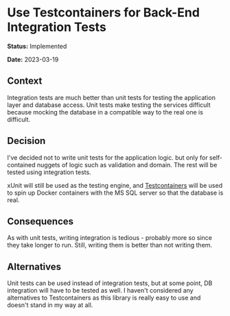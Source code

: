 # Use Testcontainers for Back-End Integration Tests

**Status:** Implemented

**Date:** 2023-03-19

## Context

Integration tests are much better than unit tests for testing the application layer and database access. Unit tests make
testing the services difficult because mocking the database in a compatible way to the real one is difficult.

## Decision

I've decided not to write unit tests for the application logic. but only for self-contained nuggets of logic such as
validation and domain. The rest will be tested using integration tests.

xUnit will still be used as the testing engine, and [Testcontainers](https://dotnet.testcontainers.org) will be used to
spin up Docker containers with the MS SQL server so that the database is real.

## Consequences

As with unit tests, writing integration is tedious - probably more so since they take longer to run. Still, writing them
is better than not writing them.

## Alternatives

Unit tests can be used instead of integration tests, but at some point, DB integration will have to be tested as well.
I haven't considered any alternatives to Testcontainers as this library is really easy to use and doesn't stand in my
way at all.
